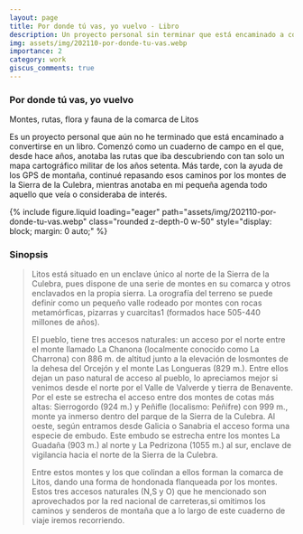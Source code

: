 ```yaml
---
layout: page
title: Por donde tú vas, yo vuelvo - Libro
description: Un proyecto personal sin terminar que está encaminado a convertirse en un libro. Un cuaderno de campo de montes, rutas de la zona más oriental de la Sierra de la Culebra
img: assets/img/202110-por-donde-tu-vas.webp
importance: 2
category: work
giscus_comments: true
---
```


### Por donde tú vas, yo vuelvo
Montes, rutas, flora y fauna de la comarca de Litos

Es un proyecto personal que aún no he terminado que está encaminado a convertirse en un libro. Comenzó como un cuaderno de campo en el que, desde hace años, anotaba las rutas que iba descubriendo con tan solo un mapa cartográfico militar de los años setenta. Más tarde, con la ayuda de los GPS de montaña, continué repasando esos caminos por los montes de la Sierra de la Culebra, mientras anotaba en mi pequeña agenda todo aquello que veía o consideraba de interés.

<div class="text-center">
{% include figure.liquid loading="eager" path="assets/img/202110-por-donde-tu-vas.webp" class="rounded z-depth-0 w-50" style="display: block; margin: 0 auto;" %}   
</div>

### Sinopsis
>Litos está situado en un enclave único al norte de la Sierra de la Culebra, pues dispone de una serie de montes en su comarca y otros enclavados en la propia sierra. La orografía del terreno
>se puede definir como un pequeño valle rodeado por montes con rocas metamórficas, pizarras y cuarcitas1 (formados hace 505-440 millones de años).
>
>El pueblo, tiene tres accesos naturales: un acceso por el norte entre el monte llamado La Chanona (localmente conocido como La Charrona) con 886 m. de altitud junto a la elevación de losmontes de la dehesa del Orcejón y el monte Las Longueras (829 m.). Entre ellos dejan un paso natural de acceso al pueblo, lo apreciamos mejor si venimos desde el norte por el Valle de Valverde y tierra de Benavente. Por el este se estrecha el acceso entre dos montes de cotas más altas: Sierrogordo (924 m.) y Peñifle (localismo: Peñifre) con 999 m., monte ya inmerso dentro del parque de la Sierra de la Culebra. Al oeste, según entramos desde Galicia o Sanabria el acceso forma una especie de embudo. Este embudo se estrecha entre los montes La Guadaña (903 m.) al norte y La Pedrizona (1055 m.) al sur, enclave de vigilancia hacia el norte de la Sierra de la Culebra.
>
>Entre estos montes y los que colindan a ellos forman la comarca de Litos, dando una forma de hondonada flanqueada por los montes. Estos tres accesos naturales (N,S y O) que he mencionado son aprovechados por la red nacional de carreteras,si omitimos los caminos y senderos de montaña que a lo largo de este cuaderno de viaje iremos recorriendo.
